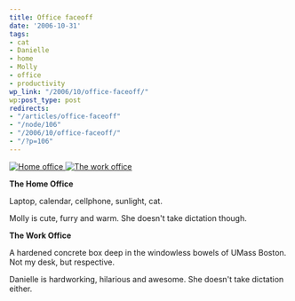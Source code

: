 ```yaml
---
title: Office faceoff
date: '2006-10-31'
tags:
- cat
- Danielle
- home
- Molly
- office
- productivity
wp_link: "/2006/10/office-faceoff/"
wp:post_type: post
redirects:
- "/articles/office-faceoff"
- "/node/106"
- "/2006/10/office-faceoff/"
- "/?p=106"
---
```


[ ![Home office](http://static.flickr.com/102/285052618_3f60156e62_m.jpg) ](http://www.flickr.com/photos/bensheldon/285052618/ "Photo Sharing") [ ![The work office](http://static.flickr.com/116/285058957_7d854a698e_m.jpg) ](http://www.flickr.com/photos/bensheldon/285058957/ "Photo Sharing")

**The Home Office**

Laptop, calendar, cellphone, sunlight, cat.

Molly is cute, furry and warm. She doesn't take dictation though.

**The Work Office**

A hardened concrete box deep in the windowless bowels of UMass Boston. Not my desk, but respective.

Danielle is hardworking, hilarious and awesome. She doesn't take dictation either.
